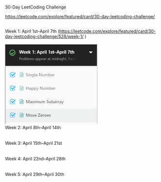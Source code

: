 30-Day LeetCoding Challenge

https://leetcode.com/explore/featured/card/30-day-leetcoding-challenge/

<br/>Week 1: April 1st–April 7th (https://leetcode.com/explore/featured/card/30-day-leetcoding-challenge/528/week-1/ ) <br/> <br/>
![](Week%201%20(April%201-April%207)/passed1.png)
<br/>Week 2: April 8th–April 14th <br/> <br/>
<br/>Week 3: April 15th–April 21st <br/> <br/>
<br/>Week 4: April 22nd–April 28th <br/> <br/>
<br/>Week 5: April 29th–April 30th <br/> <br/>
